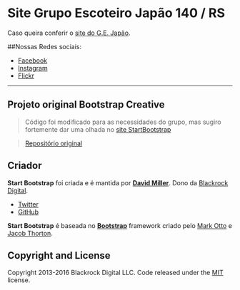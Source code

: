 # Site Grupo Escoteiro Japão 140 / RS
Caso queira conferir o [site do G.E. Japão](http://gejapao.com.br/).

##Nossas Redes sociais:
* [Facebook](http://fb.me/gejapao/)
* [Instagram](http://instagr.am/gejapao/)
* [Flickr](http://flic.kr/gejapao/)

---
## Projeto original Bootstrap Creative
>Código foi modificado para as necessidades do grupo, mas sugiro fortemente dar uma olhada no [site StartBootstrap](http://startbootstrap.com/template-overviews/creative/)

>[Repositório original](https://github.com/BlackrockDigital/startbootstrap-creative)

## Criador
**Start Bootstrap** foi criada e é mantida por **[David Miller](http://davidmiller.io/)**. Dono da [Blackrock Digital](http://blackrockdigital.io/).

* [Twitter](https://twitter.com/davidmillerskt)
* [GitHub](https://github.com/davidtmiller)

**Start Bootstrap** é baseada no **[Bootstrap](https://getbootstrap.com/)** framework criado pelo [Mark Otto](https://twitter.com/mdo) e [Jacob Thorton](https://twitter.com/fat).

## Copyright and License
Copyright 2013-2016 Blackrock Digital LLC. Code released under the [MIT](https://github.com/BlackrockDigital/startbootstrap-creative/blob/gh-pages/LICENSE) license.
